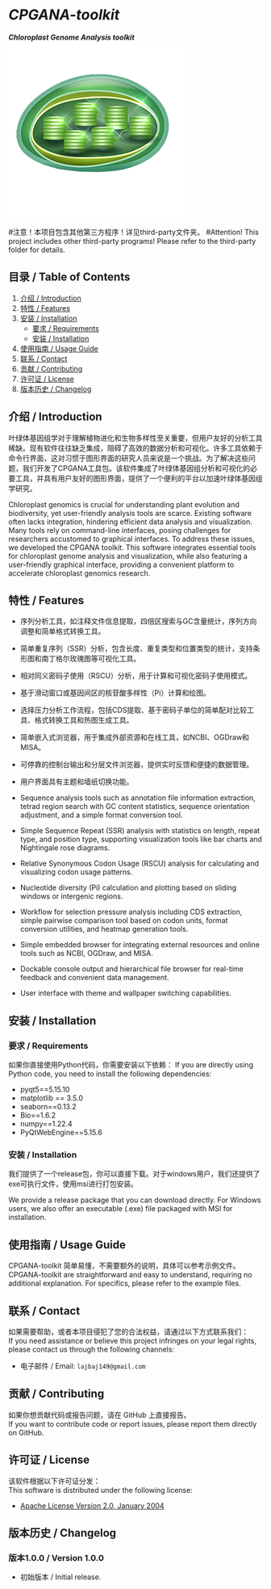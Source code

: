 # ***CPGANA-toolkit***
***Chloroplast Genome Analysis toolkit***
![CPGANA-toolkit-icon](./data/cpgana.png)

#注意！本项目包含其他第三方程序！详见third-party文件夹。
#Attention! This project includes other third-party programs! Please refer to the third-party folder for details.

## 目录 / Table of Contents
1. [介绍 / Introduction](#介绍--introduction)
2. [特性 / Features](#特性--features)
3. [安装 / Installation](#安装--installation)
    - [要求 / Requirements](#要求--requirements)
    - [安装 / Installation](#安装--installation)
4. [使用指南 / Usage Guide](#使用指南--usage-guide)
5. [联系 / Contact](#联系--contact)
7. [贡献 / Contributing](#贡献--contributing)
8. [许可证 / License](#许可证--license)
9. [版本历史 / Changelog](#版本历史--changelog)

## 介绍 / Introduction
叶绿体基因组学对于理解植物进化和生物多样性至关重要，但用户友好的分析工具稀缺。现有软件往往缺乏集成，阻碍了高效的数据分析和可视化。许多工具依赖于命令行界面，这对习惯于图形界面的研究人员来说是一个挑战。为了解决这些问题，我们开发了CPGANA工具包。该软件集成了叶绿体基因组分析和可视化的必要工具，并具有用户友好的图形界面，提供了一个便利的平台以加速叶绿体基因组学研究。

Chloroplast genomics is crucial for understanding plant evolution and biodiversity, yet user-friendly analysis tools are scarce. Existing software often lacks integration, hindering efficient data analysis and visualization. Many tools rely on command-line interfaces, posing challenges for researchers accustomed to graphical interfaces. To address these issues, we developed the CPGANA toolkit. This software integrates essential tools for chloroplast genome analysis and visualization, while also featuring a user-friendly graphical interface, providing a convenient platform to accelerate chloroplast genomics research.

## 特性 / Features
- 序列分析工具，如注释文件信息提取，四倍区搜索与GC含量统计，序列方向调整和简单格式转换工具。
- 简单重复序列（SSR）分析，包含长度、重复类型和位置类型的统计，支持条形图和南丁格尔玫瑰图等可视化工具。
- 相对同义密码子使用（RSCU）分析，用于计算和可视化密码子使用模式。
- 基于滑动窗口或基因间区的核苷酸多样性（Pi）计算和绘图。
- 选择压力分析工作流程，包括CDS提取、基于密码子单位的简单配对比较工具、格式转换工具和热图生成工具。
- 简单嵌入式浏览器，用于集成外部资源和在线工具，如NCBI、OGDraw和MISA。
- 可停靠的控制台输出和分层文件浏览器，提供实时反馈和便捷的数据管理。
- 用户界面具有主题和墙纸切换功能。


- Sequence analysis tools such as annotation file information extraction, tetrad region search with GC content statistics, sequence orientation adjustment, and a simple format conversion tool.
- Simple Sequence Repeat (SSR) analysis with statistics on length, repeat type, and position type, supporting visualization tools like bar charts and Nightingale rose diagrams.
- Relative Synonymous Codon Usage (RSCU) analysis for calculating and visualizing codon usage patterns.
- Nucleotide diversity (Pi) calculation and plotting based on sliding windows or intergenic regions.
- Workflow for selection pressure analysis including CDS extraction, simple pairwise comparison tool based on codon units, format conversion utilities, and heatmap generation tools.
- Simple embedded browser for integrating external resources and online tools such as NCBI, OGDraw, and MISA.
- Dockable console output and hierarchical file browser for real-time feedback and convenient data management.
- User interface with theme and wallpaper switching capabilities.

## 安装 / Installation

### 要求 / Requirements
如果你直接使用Python代码，你需要安装以下依赖：
If you are directly using Python code, you need to install the following dependencies:
- pyqt5==5.15.10
- matplotlib == 3.5.0
- seaborn==0.13.2
- Bio==1.6.2
- numpy==1.22.4
- PyQtWebEngine==5.15.6 

### 安装 / Installation
我们提供了一个release包，你可以直接下载。对于windows用户，我们还提供了exe可执行文件，使用msi进行打包安装。

We provide a release package that you can download directly. For Windows users, we also offer an executable (.exe) file packaged with MSI for installation.

## 使用指南 / Usage Guide
CPGANA-toolkit 简单易懂，不需要额外的说明，具体可以参考示例文件。
CPGANA-toolkit are straightforward and easy to understand, requiring no additional explanation. For specifics, please refer to the example files.

## 联系 / Contact
如果需要帮助，或者本项目侵犯了您的合法权益，请通过以下方式联系我们：  
If you need assistance or believe this project infringes on your legal rights, please contact us through the following channels:
- 电子邮件 / Email: `lajbaj149@gmail.com`

## 贡献 / Contributing
如果你想贡献代码或报告问题，请在 GitHub 上直接报告。  
If you want to contribute code or report issues, please report them directly on GitHub.

## 许可证 / License
该软件根据以下许可证分发：  
This software is distributed under the following license:
- [Apache License Version 2.0, January 2004](LICENSE.md)

## 版本历史 / Changelog
### 版本1.0.0 / Version 1.0.0
- 初始版本 / Initial release.

